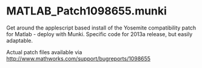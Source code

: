 MATLAB_Patch1098655.munki
=========================

Get around the applescript based install of the Yosemite compatibility patch for Matlab - deploy with Munki. Specific code for 2013a release, but easily adaptable.

Actual patch files available via http://www.mathworks.com/support/bugreports/1098655
